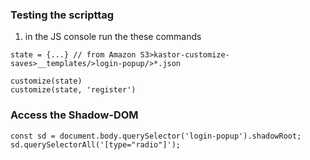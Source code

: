 ### Testing the scripttag

1. in the JS console run the these commands

```
state = {...} // from Amazon S3>kastor-customize-saves>__templates/>login-popup/>*.json

customize(state)
customize(state, 'register')
```

### Access the Shadow-DOM

```
const sd = document.body.querySelector('login-popup').shadowRoot;
sd.querySelectorAll('[type="radio"]');
```

